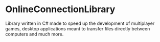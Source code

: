 # OnlineConnectionLibrary
Library written in C# made to speed up the development of multiplayer games, desktop applications meant to transfer files directly between computers and much more.

